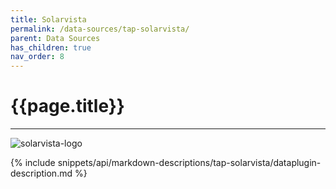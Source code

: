 ```yaml
---
title: Solarvista
permalink: /data-sources/tap-solarvista/
parent: Data Sources
has_children: true
nav_order: 8
---
```


# {{page.title}}

---

![solarvista-logo]({{site.baseurl}}/assets/data_source_images/tap-solarvista.png)

{% include snippets/api/markdown-descriptions/tap-solarvista/dataplugin-description.md %}
